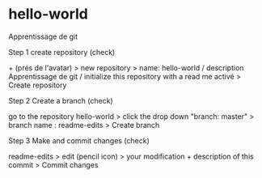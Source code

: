 # hello-world
Apprentissage de git

Step 1 create repository (check)

  \+ (prés de l'avatar) > new repository > name: hello-world / description Apprentissage de git / initialize this repository with a read me activé > Create repository
    
Step 2 Create a branch (check)

  go to the repository hello-world > click the drop down "branch: master" > branch name : readme-edits > Create branch 

Step 3 Make and commit changes (check)

  readme-edits > edit (pencil icon) > your modification + description of this commit > Commit changes
